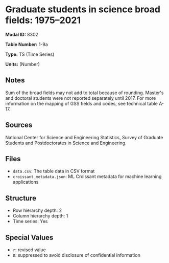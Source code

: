 # Graduate students in science broad fields: 1975–2021

**Modal ID:** 8302

**Table Number:** 1-9a

**Type:** TS (Time Series)

**Units:** (Number)

## Notes

Sum of the broad fields may not add to total because of rounding. Master's and doctoral students were not reported separately until 2017. For more information on the mapping of GSS fields and codes, see technical table A-17.

## Sources

National Center for Science and Engineering Statistics, Survey of Graduate Students and Postdoctorates in Science and Engineering.

## Files

- `data.csv`: The table data in CSV format
- `croissant_metadata.json`: ML Croissant metadata for machine learning applications

## Structure

- Row hierarchy depth: 2
- Column hierarchy depth: 1
- Time series: Yes

## Special Values

- `r`: revised value
- `D`: suppressed to avoid disclosure of confidential information
